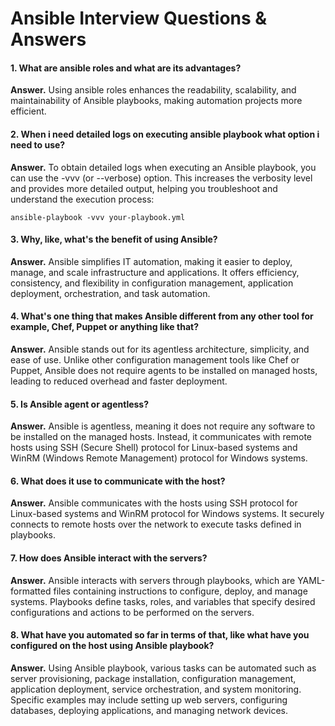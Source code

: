 # Ansible Interview Questions & Answers

#### 1. What are ansible roles and what are its advantages? 
**Answer.** Using ansible roles enhances the readability, scalability, and maintainability of Ansible playbooks, making automation projects more efficient.

#### 2. When i need detailed logs on executing ansible playbook what option i need to use?
**Answer.** To obtain detailed logs when executing an Ansible playbook, you can use the -vvv (or --verbose) option. This increases the verbosity level and provides more detailed output, helping you troubleshoot and understand the execution process:
```
ansible-playbook -vvv your-playbook.yml
```

#### 3. Why, like, what's the benefit of using Ansible?
**Answer.** Ansible simplifies IT automation, making it easier to deploy, manage, and scale infrastructure and applications. It offers efficiency, consistency, and flexibility in configuration management, application deployment, orchestration, and task automation.

#### 4. What's one thing that makes Ansible different from any other tool for example, Chef, Puppet or anything like that?
**Answer.** Ansible stands out for its agentless architecture, simplicity, and ease of use. Unlike other configuration management tools like Chef or Puppet, Ansible does not require agents to be installed on managed hosts, leading to reduced overhead and faster deployment.

#### 5. Is Ansible agent or agentless?
**Answer.** Ansible is agentless, meaning it does not require any software to be installed on the managed hosts. Instead, it communicates with remote hosts using SSH (Secure Shell) protocol for Linux-based systems and WinRM (Windows Remote Management) protocol for Windows systems.

#### 6. What does it use to communicate with the host?
**Answer.** Ansible communicates with the hosts using SSH protocol for Linux-based systems and WinRM protocol for Windows systems. It securely connects to remote hosts over the network to execute tasks defined in playbooks.

#### 7. How does Ansible interact with the servers?
**Answer.** Ansible interacts with servers through playbooks, which are YAML-formatted files containing instructions to configure, deploy, and manage systems. Playbooks define tasks, roles, and variables that specify desired configurations and actions to be performed on the servers.

#### 8. What have you automated so far in terms of that, like what have you configured on the host using Ansible playbook?
**Answer.** Using Ansible playbook, various tasks can be automated such as server provisioning, package installation, configuration management, application deployment, service orchestration, and system monitoring. Specific examples may include setting up web servers, configuring databases, deploying applications, and managing network devices.
